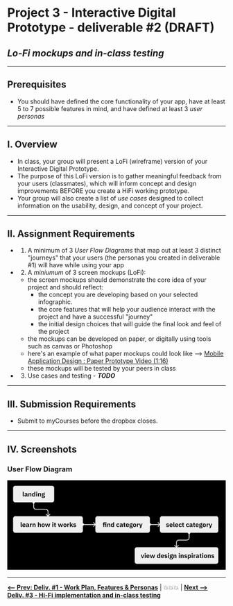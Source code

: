 # Project 3 - Interactive Digital Prototype - deliverable #2 (DRAFT)
## *Lo-Fi mockups and in-class testing*

---

## Prerequisites
- You should have defined the core functionality of your app, have at least 5 to 7 possible features in mind, and have defined at least 3 *user personas*

---

## I. Overview
- In class, your group will present a LoFi (wireframe) version of your Interactive Digital Prototype.
- The purpose of this LoFi version is to gather meaningful feedback from your users (classmates), which will inform concept and design improvements BEFORE you create a HiFi working prototype.
- Your group will also create a list of *use cases* designed to collect information on the usability, design, and concept of your project.

---

## II. Assignment Requirements
- 1. A minimum of 3 *User Flow Diagrams* that map out at least 3 distinct "journeys" that your users (the personas you created in deliverable #1) will have while using your app
- 2. A *miniumum* of 3 screen mockups (LoFi):
  - the screen mockups should demonstrate the core idea of your project and should reflect:
    - the concept you are developing based on your selected infographic.
    - the core features that will help your audience interact with the project and have a successful "journey"
    - the initial design choices that will guide the final look and feel of the project
  - the mockups can be developed on paper, or digitally using tools such as canvas or Photoshop
  - here's an example of what paper mockups could look like --> [Mobile Application Design : Paper Prototype Video (1:16)](https://www.youtube.com/watch?v=y20E3qBmHpg)
  - these mockups will be tested by your peers in class
- 3. Use cases and testing  - ***TODO***

---

## III. Submission Requirements

- Submit to myCourses before the dropbox closes.

---

## IV. Screenshots

### User Flow Diagram

![screenshot](https://raw.githubusercontent.com/tonethar/IGME-110-Fall-2025/main/documents/_images/user-flow-diagram.png)


---

[**<-- Prev: Deliv. #1 - Work Plan, Features & Personas**](p3-work-plan.md)  | 💥💥💥 | [**Next --> Deliv. #3 - Hi-Fi implementation and in-class testing**](p3-hifi-deliverable.md)
